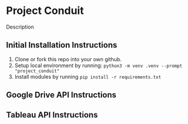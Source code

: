 # Project Conduit

Description


## Initial Installation Instructions
1. Clone or fork this repo into your own github.
2. Setup local environment by running: `python3 -m venv .venv --prompt "project_conduit"`
3. Install modules by running `pip install -r requirements.txt`

## Google Drive API Instructions



## Tableau API Instructions